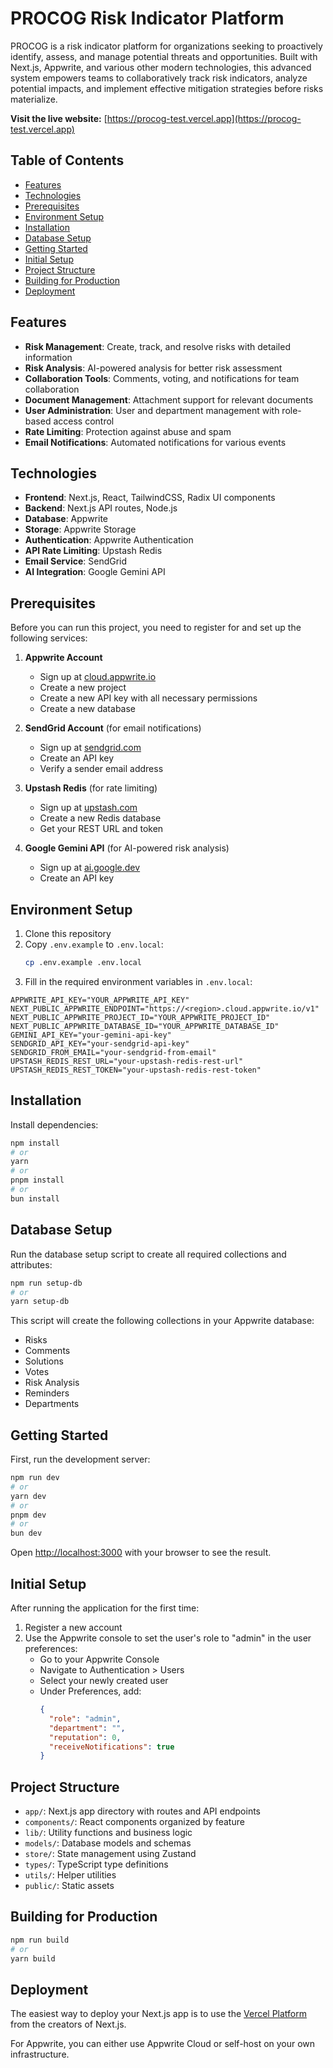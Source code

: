 # PROCOG Risk Indicator Platform

PROCOG is a risk indicator platform for organizations seeking to proactively identify, assess, and manage potential threats and opportunities. Built with Next.js, Appwrite, and various other modern technologies, this advanced system empowers teams to collaboratively track risk indicators, analyze potential impacts, and implement effective mitigation strategies before risks materialize.

**Visit the live website:** [https://procog-test.vercel.app](https://procog-test.vercel.app)

## Table of Contents

- [Features](#features)
- [Technologies](#technologies)
- [Prerequisites](#prerequisites)
- [Environment Setup](#environment-setup)
- [Installation](#installation)
- [Database Setup](#database-setup)
- [Getting Started](#getting-started)
- [Initial Setup](#initial-setup)
- [Project Structure](#project-structure)
- [Building for Production](#building-for-production)
- [Deployment](#deployment)

## Features

- **Risk Management**: Create, track, and resolve risks with detailed information
- **Risk Analysis**: AI-powered analysis for better risk assessment
- **Collaboration Tools**: Comments, voting, and notifications for team collaboration
- **Document Management**: Attachment support for relevant documents
- **User Administration**: User and department management with role-based access control
- **Rate Limiting**: Protection against abuse and spam
- **Email Notifications**: Automated notifications for various events

## Technologies

- **Frontend**: Next.js, React, TailwindCSS, Radix UI components
- **Backend**: Next.js API routes, Node.js
- **Database**: Appwrite
- **Storage**: Appwrite Storage
- **Authentication**: Appwrite Authentication
- **API Rate Limiting**: Upstash Redis
- **Email Service**: SendGrid
- **AI Integration**: Google Gemini API

## Prerequisites

Before you can run this project, you need to register for and set up the following services:

1. **Appwrite Account**

   - Sign up at [cloud.appwrite.io](https://cloud.appwrite.io)
   - Create a new project
   - Create a new API key with all necessary permissions
   - Create a new database

2. **SendGrid Account** (for email notifications)

   - Sign up at [sendgrid.com](https://sendgrid.com)
   - Create an API key
   - Verify a sender email address

3. **Upstash Redis** (for rate limiting)

   - Sign up at [upstash.com](https://upstash.com)
   - Create a new Redis database
   - Get your REST URL and token

4. **Google Gemini API** (for AI-powered risk analysis)
   - Sign up at [ai.google.dev](https://ai.google.dev)
   - Create an API key

## Environment Setup

1. Clone this repository
2. Copy `.env.example` to `.env.local`:
   ```bash
   cp .env.example .env.local
   ```
3. Fill in the required environment variables in `.env.local`:

```
APPWRITE_API_KEY="YOUR_APPWRITE_API_KEY"
NEXT_PUBLIC_APPWRITE_ENDPOINT="https://<region>.cloud.appwrite.io/v1"
NEXT_PUBLIC_APPWRITE_PROJECT_ID="YOUR_APPWRITE_PROJECT_ID"
NEXT_PUBLIC_APPWRITE_DATABASE_ID="YOUR_APPWRITE_DATABASE_ID"
GEMINI_API_KEY="your-gemini-api-key"
SENDGRID_API_KEY="your-sendgrid-api-key"
SENDGRID_FROM_EMAIL="your-sendgrid-from-email"
UPSTASH_REDIS_REST_URL="your-upstash-redis-rest-url"
UPSTASH_REDIS_REST_TOKEN="your-upstash-redis-rest-token"
```

## Installation

Install dependencies:

```bash
npm install
# or
yarn
# or
pnpm install
# or
bun install
```

## Database Setup

Run the database setup script to create all required collections and attributes:

```bash
npm run setup-db
# or
yarn setup-db
```

This script will create the following collections in your Appwrite database:

- Risks
- Comments
- Solutions
- Votes
- Risk Analysis
- Reminders
- Departments

## Getting Started

First, run the development server:

```bash
npm run dev
# or
yarn dev
# or
pnpm dev
# or
bun dev
```

Open [http://localhost:3000](http://localhost:3000) with your browser to see the result.

## Initial Setup

After running the application for the first time:

1. Register a new account
2. Use the Appwrite console to set the user's role to "admin" in the user preferences:
   - Go to your Appwrite Console
   - Navigate to Authentication > Users
   - Select your newly created user
   - Under Preferences, add:
     ```json
     {
       "role": "admin",
       "department": "",
       "reputation": 0,
       "receiveNotifications": true
     }
     ```

## Project Structure

- `app/`: Next.js app directory with routes and API endpoints
- `components/`: React components organized by feature
- `lib/`: Utility functions and business logic
- `models/`: Database models and schemas
- `store/`: State management using Zustand
- `types/`: TypeScript type definitions
- `utils/`: Helper utilities
- `public/`: Static assets

## Building for Production

```bash
npm run build
# or
yarn build
```

## Deployment

The easiest way to deploy your Next.js app is to use the [Vercel Platform](https://vercel.com/new) from the creators of Next.js.

For Appwrite, you can either use Appwrite Cloud or self-host on your own infrastructure.
